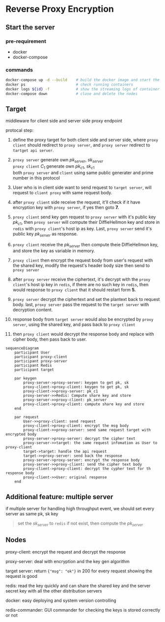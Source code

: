 # Reverse Proxy Encryption

## Start the server

### pre-requirement
- docker
- docker-compose
  
### commands
```sh
docker-compose up -d --build    # build the docker image and start the nodes
docker ps                       # check running containers
docker logs ${id} -f            # show the streaming logs of container ${id}
docker-compose down             # close and delete the nodes
```

## Target

middleware for client side and server side proxy endpoint

protocal step:
1. define the proxy target for both client side and server side, where `proxy client` should redirect to `proxy server`, and `proxy server` redirect to `tartget api server`.
   
2. `proxy server` generate own $pk_{server}$, $sk_{server}$ <br>
   `proxy client` $C_1$ generate own $pk_{c1}$, $sk_{c1}$<br>
   both `proxy server` and `client` using same public generater and prime number in this protocol

3. User who is in client side want to send request to `target server`, will request to `client proxy` with same request body.

4. after `proxy client` side receive the request, it'll check if it have encryption key with `proxy server`, if yes then goto **7.**

5. `proxy client` send key gen request to `proxy server` with it's public key $pk_{c1}$, then `proxy server` will compute their DiffieHellmon key and store in `redis` with `proxy client`'s host ip as key. Last, `proxy server` send it's public key $pk_{server}$ as response.

6. `proxy client` receive the $pk_{server}$ then compute theie DiffieHellmon key, and store the key as variable in memory.

7. `proxy client` then encrypt the request body from user's request with the shared key, modify the request's header body size then send to `proxy server`

8. after `proxy server` receive the ciphertext, it's decrypt with the `proxy client`'s host ip key in `redis`, if there are no such key in `redis`, then would response to `proxy client` that it should restart form **5.**

9. `proxy server` decrypt the ciphertext and set the plantext back to request body. last, `proxy server` pass the request to the `target server` with decryption content.

10. response body from `target server` would also be encrypted by `proxy server`, using the shared key, and pass back to `proxy client`

11. then `proxy client` would decrypt the response body and replace with cipher body, then pass back to user.

```mermaid
sequenceDiagram 
    participant User
    participant proxy-client
    participant proxy-server
    participant Redis
    participant target

    par keygen
        proxy-server->proxy-server: keygen to get pk, sk
        proxy-client->proxy-client: keygen to get pk, sk
        proxy-client->>proxy-server: pk_c1
        proxy-server->>Redis: Compute share key and store
        proxy-server->>proxy-client: pk_server
        proxy-client->proxy-client: compute share key and store
    end

    par request
        User->>proxy-client: send request
        proxy-client->proxy-client: encrypt the msg body
        proxy-client->>proxy-server: send same request target with encrypted body
        proxy-server->proxy-server: decrypt the cipher text
        proxy-server->>target: the same request infomation as User to proxy-client
        target->target: handle the api request
        target->>proxy-server: send back the response
        proxy-server->proxy-server: encrypt the response body
        proxy-server->>proxy-client: send the cipher text body
        proxy-client->proxy-client: decrypt the cypher text for th response body
        proxy-client->>User: original response
    end
```

## Additional feature: multiple server

if multiple server for handling high throughput event, we should set every server as same pk, sk key

> set the $sk_{server}$ to `redis` if not exist, then compute the $pk_{server}$

## Nodes

proxy-client: encrypt the request and decrypt the response

proxy-server: deal with encryption and the key gen algorithm

target server: return `{"msg": "ok"}` in 200 for every request showing the request is good

redis: read the key quickly and can share the shared key and the server secret key with all the other distribution servers

docker: easy deploying and system version controlling

redis-commander: GUI commander for checking the keys is stored correctly or not
